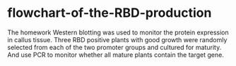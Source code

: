 # flowchart-of-the-RBD-production
The homework 
Western blotting was used to monitor the protein expression in callus tissue. Three RBD positive plants with good growth were randomly selected from each of the two promoter groups and cultured for maturity. And use PCR to monitor whether all mature plants contain the target gene.
